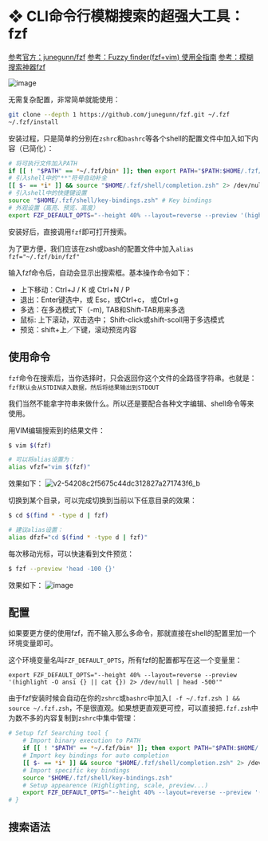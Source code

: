 # ❖ CLI命令行模糊搜索的超强大工具：fzf

[参考官方：junegunn/fzf](https://github.com/junegunn/fzf)
[参考：Fuzzy finder(fzf+vim) 使用全指南](https://zhuanlan.zhihu.com/p/41859976)
[参考：模糊搜索神器fzf](https://segmentfault.com/a/1190000011328080)

![image](https://user-images.githubusercontent.com/14041622/50042695-6ffb8500-00a1-11e9-88c3-36098d532aa1.png)


无需复杂配置，非常简单就能使用：
```sh
git clone --depth 1 https://github.com/junegunn/fzf.git ~/.fzf
~/.fzf/install
```

安装过程，只是简单的分别在`zshrc`和`bashrc`等各个shell的配置文件中加入如下内容（已简化）：
```sh
# 将可执行文件加入PATH
if [[ ! "$PATH" == *~/.fzf/bin* ]]; then export PATH="$PATH:$HOME/.fzf/bin"; fi
# 引入shell中的"**"符号自动补全
[[ $- == *i* ]] && source "$HOME/.fzf/shell/completion.zsh" 2> /dev/null  # Auto-completion
# 引入shell中的快捷键设置
source "$HOME/.fzf/shell/key-bindings.zsh" # Key bindings
# 外观设置（高亮、预览、高度）
export FZF_DEFAULT_OPTS="--height 40% --layout=reverse --preview '(highlight -O ansi {} || cat {}) 2> /dev/null | head -500'"
```

安装好后，直接调用`fzf`即可打开搜索。

为了更方便，我们应该在zsh或bash的配置文件中加入`alias fzf="~/.fzf/bin/fzf"`

输入fzf命令后，自动会显示出搜索框。基本操作命令如下：
- 上下移动：Ctrl+J / K 或 Ctrl+N / P
- 退出：Enter键选中，或 Esc，或Ctrl+c， 或Ctrl+g
- 多选：在多选模式下（-m), TAB和Shift-TAB用来多选
- 鼠标: 上下滚动，双击选中； Shift-click或shift-scoll用于多选模式
- 预览：shift+上／下键，滚动预览内容

## 使用命令

`fzf`命令在搜索后，当你选择时，只会返回你这个文件的全路径字符串。也就是：`fzf默认会从STDIN读入数据，然后将结果输出到STDOUT`

我们当然不能拿字符串来做什么。所以还是要配合各种文字编辑、shell命令等来使用。

用VIM编辑搜索到的结果文件：
```sh
$ vim $(fzf)

# 可以将alias设置为：
alias vfzf="vim $(fzf)"
```
效果如下：
![v2-54208c2f5675c44dc312827a271743f6_b](https://user-images.githubusercontent.com/14041622/50042715-0fb91300-00a2-11e9-8205-406bfcc1b95e.gif)


切换到某个目录，可以完成切换到当前以下任意目录的效果：
```sh
$ cd $(find * -type d | fzf)

# 建议alias设置：
alias dfzf="cd $(find * -type d | fzf)"
```

每次移动光标，可以快速看到文件预览：
```sh
$ fzf --preview 'head -100 {}'
```
效果如下：
![image](https://user-images.githubusercontent.com/14041622/50042797-8276be00-00a3-11e9-9121-719e6c330f08.png)


## 配置

如果要更方便的使用fzf，而不输入那么多命令，那就直接在shell的配置里加一个环境变量即可。

这个环境变量名叫`FZF_DEFAULT_OPTS`，所有fzf的配置都写在这一个变量里：
```
export FZF_DEFAULT_OPTS="--height 40% --layout=reverse --preview '(highlight -O ansi {} || cat {}) 2> /dev/null | head -500'"
```

由于fzf安装时候会自动在你的`zshrc`或`bashrc`中加入`[ -f ~/.fzf.zsh ] && source ~/.fzf.zsh`，不是很直观。如果想更直观更可控，可以直接把`.fzf.zsh`中为数不多的内容复制到`zshrc`中集中管理：
```sh
# Setup fzf Searching tool {
    # Import binary execution to PATH
    if [[ ! "$PATH" == *~/.fzf/bin* ]]; then export PATH="$PATH:$HOME/.fzf/bin"; fi
    # Import key bindings for auto completion
    [[ $- == *i* ]] && source "$HOME/.fzf/shell/completion.zsh" 2> /dev/null
    # Import specific key bindings
    source "$HOME/.fzf/shell/key-bindings.zsh"
    # Setup appearence (Highlighting, scale, preview...)
    export FZF_DEFAULT_OPTS="--height 40% --layout=reverse --preview '(highlight -O ansi {} || cat {}) 2> /dev/null | head -500'"
# }
```


## 搜索语法